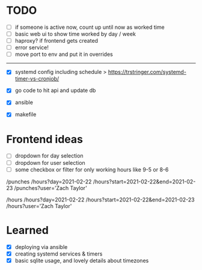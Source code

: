 # TODO
- [ ] if someone is active now, count up until now as worked time
- [ ] basic web ui to show time worked by day / week
- [ ] haproxy? if frontend gets created
- [ ] error service!
- [ ] move port to env and put it in overrides
---
- [x] systemd config including schedule > https://trstringer.com/systemd-timer-vs-cronjob/
- [x] go code to hit api and update db
- [x] ansible
- [x] makefile


# Frontend ideas
- [ ] dropdown for day selection
- [ ] dropdown for user selection
- [ ] some checkbox or filter for only working hours like 9-5 or 8-6

/punches
/hours?day=2021-02-22
/hours?start=2021-02-22&end=2021-02-23
/punches?user='Zach Taylor'

/hours
/hours?day=2021-02-22
/hours?start=2021-02-22&end=2021-02-23
/hours?user='Zach Taylor'


# Learned
- [x] deploying via ansible
- [x] creating systemd services & timers
- [x] basic sqlite usage, and lovely details about timezones
